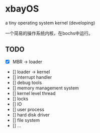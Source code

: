# xbayOS
a tiny operating system kernel (developing)

一个简易的操作系统内核，在bochs中运行。

## TODO
- [x] MBR -> loader
- [] loader -> kernel
- [] interrupt handler
- [] debug tools
- [] memory management system
- [] kernel level thread
- [] locks
- [] IO
- [] user process
- [] hard disk driver
- [] file system
- [] ...
